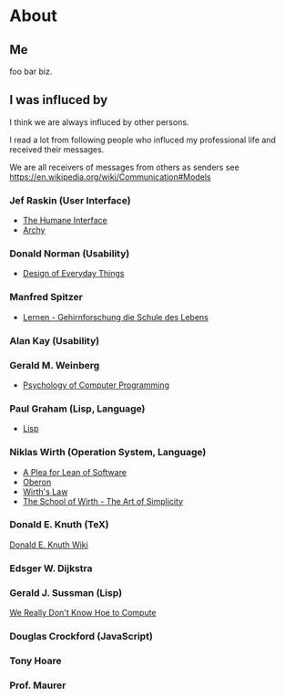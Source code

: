 # About

## Me

foo bar biz.

## I was influced by

I think we are always influced by other persons.

I read a lot from following people who influced my professional life
and received their messages.

We are all receivers of messages from others as senders
see https://en.wikipedia.org/wiki/Communication#Models

### Jef Raskin (User Interface)

- [The Humane Interface](https://en.wikipedia.org/wiki/The_Humane_Interface)
- [Archy](https://en.wikipedia.org/wiki/Archy)

### Donald Norman (Usability)

- [Design of Everyday Things](https://en.wikipedia.org/wiki/The_Design_of_Everyday_Things)

### Manfred Spitzer

- [Lernen - Gehirnforschung die Schule des Lebens](https://www.amazon.de/Lernen-Gehirnforschung-die-Schule-Lebens/dp/3827417236)

### Alan Kay (Usability)

### Gerald M. Weinberg

- [Psychology of Computer Programming](http://www.geraldmweinberg.com/Site/Programming_Psychology.html)

### Paul Graham (Lisp, Language)

- [Lisp](http://www.paulgraham.com/lisp.html)

### Niklas Wirth (Operation System, Language)

- [A Plea for Lean of Software](https://en.wikipedia.org/wiki/Communication)
- [Oberon](http://people.inf.ethz.ch/wirth/Oberon/index.html)
- [Wirth's Law](https://en.wikipedia.org/wiki/Wirth%27s_law)
- [The School of Wirth - The Art of Simplicity](https://books.google.at/books/about/The_School_of_Niklaus_Wirth.html?id=6kHs4s-79bkC&redir_esc=y)

### Donald E. Knuth (TeX)

[Donald E. Knuth Wiki](https://en.wikipedia.org/wiki/Donald_Knuth)

### Edsger W. Dijkstra

### Gerald J. Sussman (Lisp)

[We Really Don't Know Hoe to Compute](https://www.infoq.com/presentations/We-Really-Dont-Know-How-To-Compute)

### Douglas Crockford (JavaScript)

### Tony Hoare

### Prof. Maurer




